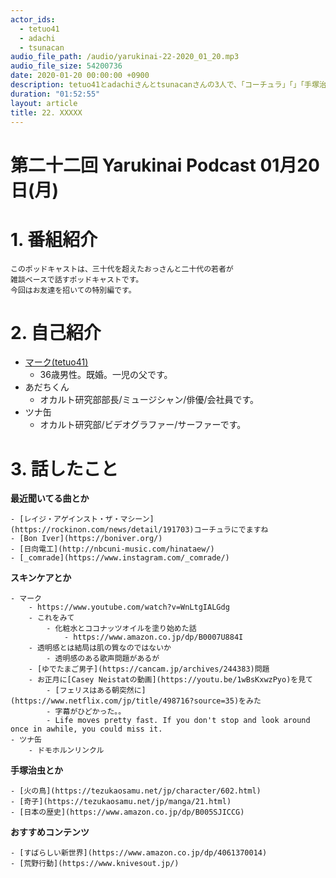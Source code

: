 ```yaml
---
actor_ids:
  - tetuo41
  - adachi
  - tsunacan
audio_file_path: /audio/yarukinai-22-2020_01_20.mp3
audio_file_size: 54200736
date: 2020-01-20 00:00:00 +0900
description: tetuo41とadachiさんとtsunacanさんの3人で、「コーチュラ」「」「手塚治」「荒野行動」について話しました。
duration: "01:52:55"
layout: article
title: 22. XXXXX
---
```


# 第二十二回 Yarukinai Podcast 01月20日(月)

# 1. 番組紹介
    このポッドキャストは、三十代を超えたおっさんと二十代の若者が
    雑談ベースで話すポッドキャストです。
    今回はお友達を招いての特別編です。

# 2. 自己紹介
- [マーク(tetuo41)](https://twitter.com/tetuo41)
    - 36歳男性。既婚。一児の父です。
- あだちくん
    - オカルト研究部部長/ミュージシャン/俳優/会社員です。
- ツナ缶
    - オカルト研究部/ビデオグラファー/サーファーです。

# 3. 話したこと
**最近聞いてる曲とか**

    - [レイジ・アゲインスト・ザ・マシーン](https://rockinon.com/news/detail/191703)コーチュラにでますね
    - [Bon Iver](https://boniver.org/)
    - [日向電工](http://nbcuni-music.com/hinataew/)
    - [_comrade](https://www.instagram.com/_comrade/)

**スキンケアとか**

    - マーク
        - https://www.youtube.com/watch?v=WnLtgIALGdg
        - これをみて
            - 化粧水とココナッツオイルを塗り始めた話
                - https://www.amazon.co.jp/dp/B0007U884I
        - 透明感とは結局は肌の質なのではないか
            - 透明感のある歌声問題があるが
        - [ゆでたまご男子](https://cancam.jp/archives/244383)問題
        - お正月に[Casey Neistatの動画](https://youtu.be/1wBsKxwzPyo)を見て
            - [フェリスはある朝突然に](https://www.netflix.com/jp/title/498716?source=35)をみた
            - 字幕がひどかった。。
            - Life moves pretty fast. If you don't stop and look around once in awhile, you could miss it.
    - ツナ缶
        - ドモホルンリンクル

**手塚治虫とか**

    - [火の鳥](https://tezukaosamu.net/jp/character/602.html)
    - [奇子](https://tezukaosamu.net/jp/manga/21.html)
    - [日本の歴史](https://www.amazon.co.jp/dp/B005SJICCG)

**おすすめコンテンツ**

    - [すばらしい新世界](https://www.amazon.co.jp/dp/4061370014)
    - [荒野行動](https://www.knivesout.jp/)

